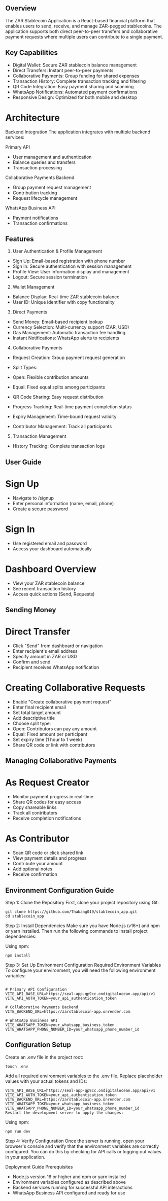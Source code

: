 ## Overview

The ZAR Stablecoin Application is a React-based financial platform that enables users to send, receive, and manage ZAR-pegged stablecoins. The application supports both direct peer-to-peer transfers and collaborative payment requests where multiple users can contribute to a single payment.

## Key Capabilities

- Digital Wallet: Secure ZAR stablecoin balance management
- Direct Transfers: Instant peer-to-peer payments
- Collaborative Payments: Group funding for shared expenses
- Transaction History: Complete transaction tracking and filtering
- QR Code Integration: Easy payment sharing and scanning
- WhatsApp Notifications: Automated payment confirmations
- Responsive Design: Optimized for both mobile and desktop

# Architecture

Backend Integration
The application integrates with multiple backend services:

Primary API
- User management and authentication
- Balance queries and transfers
- Transaction processing

Collaborative Payments Backend 
- Group payment request management
- Contribution tracking
- Request lifecycle management

WhatsApp Business API
- Payment notifications
- Transaction confirmations

## Features

1. User Authentication & Profile Management

- Sign Up: Email-based registration with phone number
- Sign In: Secure authentication with session management
- Profile View: User information display and management
- Logout: Secure session termination

2. Wallet Management

- Balance Display: Real-time ZAR stablecoin balance
- User ID: Unique identifier with copy functionality

3. Direct Payments

- Send Money: Email-based recipient lookup
- Currency Selection: Multi-currency support (ZAR, USD)
- Gas Management: Automatic transaction fee handling
- Instant Notifications: WhatsApp alerts to recipients

4. Collaborative Payments

- Request Creation: Group payment request generation
- Split Types:

- Open: Flexible contribution amounts
- Equal: Fixed equal splits among participants

- QR Code Sharing: Easy request distribution
- Progress Tracking: Real-time payment completion status
- Expiry Management: Time-bound request validity
- Contributor Management: Track all participants

5. Transaction Management
- History Tracking: Complete transaction logs

## User Guide


# Sign Up
- Navigate to /signup
- Enter personal information (name, email, phone)
- Create a secure password


# Sign In
- Use registered email and password
- Access your dashboard automatically


# Dashboard Overview
- View your ZAR stablecoin balance
- See recent transaction history
- Access quick actions (Send, Requests)

## Sending Money

# Direct Transfer

- Click "Send" from dashboard or navigation
- Enter recipient's email address
- Specify amount in ZAR or USD
- Confirm and send
- Recipient receives WhatsApp notification

# Creating Collaborative Requests

- Enable "Create collaborative payment request"
- Enter final recipient email
- Set total target amount
- Add descriptive title
- Choose split type:
- Open: Contributors can pay any amount
- Equal: Fixed amount per participant
- Set expiry time (1 hour to 1 week)
- Share QR code or link with contributors

## Managing Collaborative Payments

# As Request Creator

- Monitor payment progress in real-time
- Share QR codes for easy access
- Copy shareable links
- Track all contributors
- Receive completion notifications

# As Contributor

- Scan QR code or click shared link
- View payment details and progress
- Contribute your amount
- Add optional notes
- Receive confirmation

## Environment Configuration Guide

Step 1: Clone the Repository
First, clone your project repository using Git:
```
git clone https://github.com/Thabang019/stablecoin_app.git
cd stablecoin_app

```
Step 2: Install Dependencies
Make sure you have Node.js (v16+) and npm or yarn installed. Then run the following commands to install project dependencies:

Using npm:
```
npm install
```

Step 3: Set Up Environment Configuration
Required Environment Variables
To configure your environment, you will need the following environment variables:
```

# Primary API Configuration
VITE_API_BASE_URL=https://seal-app-qp9cc.ondigitalocean.app/api/v1
VITE_API_AUTH_TOKEN=your_api_authentication_token

# Collaborative Payments Backend
VITE_BACKEND_URL=https://zarstablecoin-app.onrender.com

# WhatsApp Business API
VITE_WHATSAPP_TOKEN=your_whatsapp_business_token
VITE_WHATSAPP_PHONE_NUMBER_ID=your_whatsapp_phone_number_id
```

## Configuration Setup
Create an .env file in the project root:

```
touch .env
```

Add all required environment variables to the .env file. Replace placeholder values with your actual tokens and IDs:
```
VITE_API_BASE_URL=https://seal-app-qp9cc.ondigitalocean.app/api/v1
VITE_API_AUTH_TOKEN=your_api_authentication_token
VITE_BACKEND_URL=https://zarstablecoin-app.onrender.com
VITE_WHATSAPP_TOKEN=your_whatsapp_business_token
VITE_WHATSAPP_PHONE_NUMBER_ID=your_whatsapp_phone_number_id
Restart the development server to apply the changes:
```
Using npm:

```
npm run dev
```

Step 4: Verify Configuration
Once the server is running, open your browser's console and verify that the environment variables are correctly configured. You can do this by checking for API calls or logging out values in your application.

Deployment Guide
Prerequisites

- Node.js version 16 or higher and npm or yarn installed
- Environment variables configured as described above
- Backend services running for successful API interactions
- WhatsApp Business API configured and ready for use
